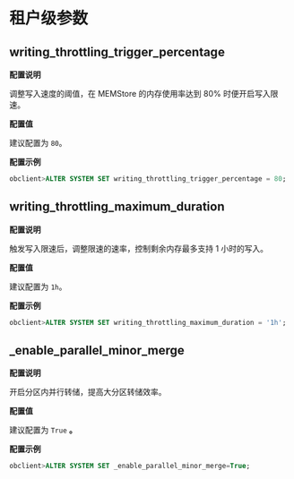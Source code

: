 租户级参数 
==========================



writing_throttling_trigger_percentage 
----------------------------------------------------------

**配置说明** 

调整写入速度的阈值，在 MEMStore 的内存使用率达到 80% 时便开启写入限速。

**配置值** 

建议配置为 `80`。

**配置示例** 

```sql
obclient>ALTER SYSTEM SET writing_throttling_trigger_percentage = 80;
```



writing_throttling_maximum_duration 
--------------------------------------------------------

**配置说明** 

触发写入限速后，调整限速的速率，控制剩余内存最多支持 1 小时的写入。

**配置值** 

建议配置为 `1h`。

**配置示例** 

```sql
obclient>ALTER SYSTEM SET writing_throttling_maximum_duration = '1h';
```



_enable_parallel_minor_merge 
-------------------------------------------------

**配置说明** 

开启分区内并行转储，提高大分区转储效率。

**配置值** 

建议配置为 `True` **。** 

**配置示例** 

```sql
obclient>ALTER SYSTEM SET _enable_parallel_minor_merge=True;
```


